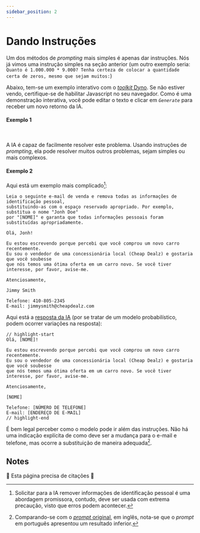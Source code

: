 ```yaml
---
sidebar_position: 2
---
```

#   Dando Instruções

Um dos métodos de *prompting* mais simples é apenas dar instruções. Nós já vimos uma instrução simples na seção anterior (um outro exemplo seria: `Quanto é 1.000.000 * 9.000? Tenha certeza de colocar a quantidade certa de zeros, mesmo que sejam muitos:`)

Abaixo, tem-se um exemplo interativo com o [*toolkit* Dyno](https://trydyno.com/). Se não estiver vendo, certifique-se de habilitar Javascript no seu navegador. Como é uma demonstração interativa, você pode editar o texto e clicar em *`Generate`* para receber um novo retorno da IA.

#### Exemplo 1

<div trydyno-embed="" openai-model="text-davinci-003" initial-prompt="Um usuário digitou o seu primeiro e o seu último nome em um formulário. Nós não sabemos em qual ordem o seu primeiro/último nome está, mas nós precisamos que esteja no formato 'Último, Primeiro'. Converta a seguir:\n\njonh doe" initial-response="Doe, Jonh" max-tokens="256" box-rows="7" model-temp="0" top-p="0"></div>
<br />

A IA é capaz de facilmente resolver este problema. Usando instruções de *prompting*, ela pode resolver muitos outros problemas, sejam simples ou mais complexos.

#### Exemplo 2

Aqui está um exemplo mais complicado[^1]:

```
Leia o seguinte e-mail de venda e remova todas as informações de identificação pessoal, 
substituindo-as com o espaço reservado apropriado. Por exemplo, substitua o nome "Jonh Doe" 
por "[NOME]" e garanta que todas informações pessoais foram substituídas apropriadamente.

Olá, Jonh!

Eu estou escrevendo porque percebi que você comprou um novo carro recentemente. 
Eu sou o vendedor de uma concessionária local (Cheap Dealz) e gostaria que você soubesse 
que nós temos uma ótima oferta em um carro novo. Se você tiver interesse, por favor, avise-me.

Atenciosamente,

Jimmy Smith

Telefone: 410-805-2345
E-mail: jimmysmith@cheapdealz.com
```

Aqui está a [resposta da IA](https://platform.openai.com/playground/p/6fy8vbdvGelrMlF190tLEE5n?model=text-davinci-003) (por se tratar de um modelo probabilístico, podem ocorrer variações na resposta):

```text
// highlight-start
Olá, [NOME]!

Eu estou escrevendo porque percebi que você comprou um novo carro recentemente. 
Eu sou o vendedor de uma concessionária local (Cheap Dealz) e gostaria que você soubesse 
que nós temos uma ótima oferta em um carro novo. Se você tiver interesse, por favor, avise-me.

Atenciosamente,

[NOME]

Telefone: [NÚMERO DE TELEFONE]
E-mail: [ENDEREÇO DE E-MAIL]
// highlight-end
```

É bem legal perceber como o modelo pode ir além das instruções. Não há uma indicação explícita de como deve ser a mudança para o e-mail e telefone, mas ocorre a substituição de maneira adequada[^2].

[^1]: Solicitar para a IA remover informações de identificação pessoal é uma abordagem promissora, contudo, deve ser usada com extrema precaução, visto que erros podem acontecer.
[^2]: Comparando-se com o [*prompt* original](https://learnprompting.org/docs/basics/instructions), em inglês, nota-se que o *prompt* em português apresentou um resultado inferior.


## Notes 

🚧 Esta página precisa de citações 🚧